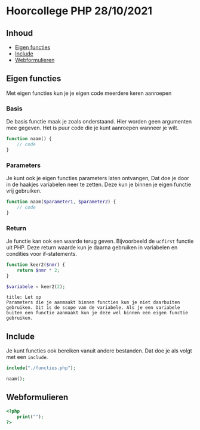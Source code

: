 # Hoorcollege PHP 28/10/2021

## Inhoud

- [Eigen functies](#Eigen%20functies)
- [Include](#Include)
- [Webformulieren](#Webformulieren)

## Eigen functies

Met eigen functies kun je je eigen code meerdere keren aanroepen

### Basis

De basis functie maak je zoals onderstaand. Hier worden geen argumenten mee gegeven. Het is puur code die je kunt aanroepen wanneer je wilt.

```php
function naam() {
	// code
}
```

### Parameters

Je kunt ook je eigen functies parameters laten ontvangen, Dat doe je door in de haakjes variabelen neer te zetten. Deze kun je binnen je eigen functie vrij gebruiken.

```php
function naam($parameter1, $parameter2) {
	// code
}
```

### Return

Je functie kan ook een waarde terug geven. Bijvoorbeeld de `ucfirst` functie uit PHP. Deze return waarde kun je daarna gebruiken in variabelen en condities voor if-statements.

```php
function keer2($nmr) {
	return $nmr * 2;
}

$variabele = keer2(2);
```

```ad-warning
title: Let op
Parameters die je aanmaakt binnen functies kun je niet daarbuiten gebruiken. Dit is de scope van de variabele. Als je een variabele buiten een functie aanmaakt kun je deze wel binnen een eigen functie gebruiken.
```

## Include

Je kunt functies ook bereiken vanuit andere bestanden. Dat doe je als volgt met een `include`.

```php
include("./functies.php");

naam();
```

## Webformulieren

```php
<?php
	print("");
?>
```